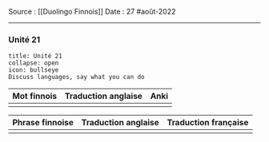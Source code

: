 Source : [[Duolingo Finnois]]
Date : 27 #août-2022
***
### Unité 21
```ad-abstract 
title: Unité 21
collapse: open
icon: bullseye
Discuss languages, say what you can do
```

| Mot finnois | Traduction anglaise | Anki |
| ----------- | ------------------- | ---- |
|             |                     |      |

| Phrase finnoise | Traduction anglaise | Traduction française |
| --------------- | ------------------- | -------------------- |
|                 |                     |                      |